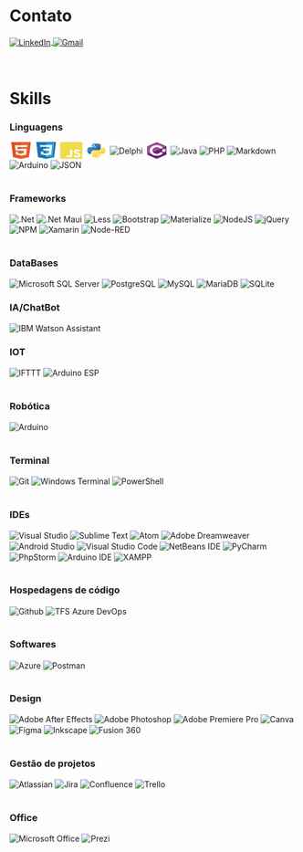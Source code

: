 # Contato

<div style="display: inline_block;">
    <a href="https://www.linkedin.com/in/rafael-chaves-ds/">
        <img align="center" alt="LinkedIn" height="30" width="40" src="https://cdn.jsdelivr.net/gh/devicons/devicon/icons/linkedin/linkedin-original.svg">
    </a>
    <a href="mailto:rafaelchaveslv@gmail.com">
        <img align="center" alt="Gmail" height="30" width="40" src="https://www.logo.wine/a/logo/Gmail/Gmail-Logo.wine.svg">
    </a>
</div>
<br><br>

# Skills
### Linguagens
<div style="display: inline_block;">
    <img align="center" alt="HTML" height="30" width="40" src="https://raw.githubusercontent.com/devicons/devicon/master/icons/html5/html5-original.svg">
    <img align="center" alt="CSS" height="30" width="40" src="https://raw.githubusercontent.com/devicons/devicon/master/icons/css3/css3-original.svg">
    <img align="center" alt="Js" height="30" width="40" src="https://raw.githubusercontent.com/devicons/devicon/master/icons/javascript/javascript-plain.svg">
    <img align="center" alt="Python" height="30" width="40" src="https://raw.githubusercontent.com/devicons/devicon/master/icons/python/python-original.svg">
    <img align="center" alt="Delphi" height="30" width="40" src="https://s4.aconvert.com/convert/p3r68-cdx67/af2em-wu35a.svg">
    <img align="center" alt="Csharp" height="30" width="40" src="https://raw.githubusercontent.com/devicons/devicon/master/icons/csharp/csharp-original.svg">
    <img align="center" alt="Java" height="30" width="40" src="https://cdn.jsdelivr.net/gh/devicons/devicon/icons/java/java-original.svg">
    <img align="center" alt="PHP" height="30" width="40" src="https://cdn.jsdelivr.net/gh/devicons/devicon/icons/php/php-plain.svg">
    <img align="center" alt="Markdown" height="30" width="40" src="https://s4.aconvert.com/convert/p3r68-cdx67/a5u5a-t9ybg.svg">
    <img align="center" alt="Arduino" height="30" width="40" src="https://cdn.jsdelivr.net/gh/devicons/devicon/icons/arduino/arduino-original.svg">
    <img align="center" alt="JSON" height="30" width="40" src="https://s4.aconvert.com/convert/p3r68-cdx67/ak985-yy4n2.svg">
</div><br>

### Frameworks
<div style="display: inline_block;">
    <img align="center" alt=".Net" height="30" width="40" src="https://cdn.jsdelivr.net/gh/devicons/devicon/icons/dotnetcore/dotnetcore-original.svg">
    <img align="center" alt=".Net Maui" height="30" width="40" src="https://raw.githubusercontent.com/MahmudX/awesome-maui/main/dotnet_bot.svg">
    <img align="center" alt="Less" height="30" width="40" src="https://cdn.jsdelivr.net/gh/devicons/devicon/icons/less/less-plain-wordmark.svg">
    <img align="center" alt="Bootstrap" height="30" width="40" src="https://cdn.jsdelivr.net/gh/devicons/devicon/icons/bootstrap/bootstrap-original.svg">
    <img align="center" alt="Materialize" height="30" width="40" src="https://www.svgrepo.com/show/354047/materializecss.svg">
    <img align="center" alt="NodeJS" height="30" width="40" src="https://cdn.jsdelivr.net/gh/devicons/devicon/icons/nodejs/nodejs-original-wordmark.svg">
    <img align="center" alt="jQuery" height="30" width="40" src="https://cdn.jsdelivr.net/gh/devicons/devicon/icons/jquery/jquery-original.svg">
    <img align="center" alt="NPM" height="30" width="40" src="https://cdn.jsdelivr.net/gh/devicons/devicon/icons/npm/npm-original-wordmark.svg">
    <img align="center" alt="Xamarin" height="30" width="40" src="https://cdn.jsdelivr.net/gh/devicons/devicon/icons/xamarin/xamarin-original.svg">
    <img align="center" alt="Node-RED" height="30" width="40" src="https://s4.aconvert.com/convert/p3r68-cdx67/au533-e22ya.svg">
<div><br>

### DataBases
<div style="display: inline-block;">
    <img align="center" alt="Microsoft SQL Server" height="30" width="40" src="https://s4.aconvert.com/convert/p3r68-cdx67/a8akt-ldcjx.svg">
    <img align="center" alt="PostgreSQL" height="30" width="40" src="https://cdn.jsdelivr.net/gh/devicons/devicon/icons/postgresql/postgresql-original.svg">
    <img align="center" alt="MySQL" height="30" width="40" src="https://cdn.jsdelivr.net/gh/devicons/devicon/icons/mysql/mysql-original.svg">
    <img align="center" alt="MariaDB" height="30" width="40" src="https://s4.aconvert.com/convert/p3r68-cdx67/adx7g-j1to7.svg">
    <img align="center" alt="SQLite" height="30" width="40" src="https://cdn.jsdelivr.net/gh/devicons/devicon/icons/sqlite/sqlite-original.svg">
</div><br>
    
### IA/ChatBot
<div style="display: inline-block;">
    <img align="center" alt="IBM Watson Assistant" height="30" width="40" src="https://s4.aconvert.com/convert/p3r68-cdx67/ajty2-n6pwi.svg">
</div><br>

### IOT
<div style="display: inline_block;">
    <img align="center" alt="IFTTT" height="30" width="40" src="https://www.logo.wine/a/logo/IFTTT/IFTTT-Logo.wine.svg">
    <img align="center" alt="Arduino ESP" height="30" width="40" src="https://s4.aconvert.com/convert/p3r68-cdx67/aegst-4q9kv.svg">
</div><br>

### Robótica
<div style="display: inline_block;">
    <img align="center" alt="Arduino" height="30" width="40" src="https://cdn.jsdelivr.net/gh/devicons/devicon/icons/arduino/arduino-original.svg">
</div><br>

### Terminal
<div style="display: inline_block;">
    <img align="center" alt="Git" height="30" width="40" src="https://cdn.jsdelivr.net/gh/devicons/devicon/icons/git/git-original.svg">
    <img align="center" alt="Windows Terminal" height="30" width="40" src="https://s4.aconvert.com/convert/p3r68-cdx67/aqlt9-yef55.svg">
    <img align="center" alt="PowerShell" height="30" width="40"    src="https://raw.githubusercontent.com/gist/Xainey/d5bde7d01dcbac51ac951810e94313aa/raw/6c858c46726541b48ddaaebab29c41c07a196394/PowerShell.svg">
</div><br>

### IDEs
<div style="display: inline_block;">
    <img align="center" alt="Visual Studio" height="30" width="40" src="https://s4.aconvert.com/convert/p3r68-cdx67/agixr-eq82k.svg">
    <img align="center" alt="Sublime Text" height="30" width="40" src="https://cdn.worldvectorlogo.com/logos/sublime-text.svg">
    <img align="center" alt="Atom" height="30" width="40" src="https://cdn.jsdelivr.net/gh/devicons/devicon/icons/atom/atom-original.svg">
    <img align="center" alt="Adobe Dreamweaver" height="30" width="40" src="https://s4.aconvert.com/convert/p3r68-cdx67/ad2pl-y8uus.svg">
    <img align="center" alt="Android Studio" height="30" width="40" src="https://img.uxwing.com/wp-content/themes/uxwing/download/brands-social-media/android-studio-icon.svg">
    <img align="center" alt="Visual Studio Code" height="30" width="40" src="https://s4.aconvert.com/convert/p3r68-cdx67/a32h7-kdy0k.svg">
    <img align="center" alt="NetBeans IDE" height="30" width="40" src="https://s4.aconvert.com/convert/p3r68-cdx67/ae6j9-vcfxl.svg">
    <img align="center" alt="PyCharm" height="30" width="40" src="https://s4.aconvert.com/convert/p3r68-cdx67/a146g-pv8g8.svg">
    <img align="center" alt="PhpStorm" height="30" width="40" src="https://s4.aconvert.com/convert/p3r68-cdx67/avxua-3fxoo.svg">
    <img align="center" alt="Arduino IDE" height="30" width="40" src="https://cdn.jsdelivr.net/gh/devicons/devicon/icons/arduino/arduino-original.svg">
    <img align="center" alt="XAMPP" height="30" width="40" src="https://cdn.worldvectorlogo.com/logos/xampp.svg">
</div><br>

### Hospedagens de código
<div style="display: inline_block;">
    <img align="center" alt="Github" height="30" width="40" src="https://s4.aconvert.com/convert/p3r68-cdx67/axi9b-s34si.svg">
    <img align="center" alt="TFS Azure DevOps" height="30" width="40" src="https://zeevector.com/wp-content/uploads/Azure-Devops-Logo@zeevector.com_.svg">
</div><br>

### Softwares
<div style="display: inline_block;">
    <img align="center" alt="Azure" height="30" width="40" src="https://cdn.jsdelivr.net/gh/devicons/devicon/icons/azure/azure-original.svg">
    <img align="center" alt="Postman" height="30" width="40" src="https://www.svgrepo.com/download/354202/postman-icon.svg">
</div> <br>

### Design
<div style="display: inline_block;">
    <img align="center" alt="Adobe After Effects" height="30" width="40" src="https://s4.aconvert.com/convert/p3r68-cdx67/aiq23-nhdpb.svg">
    <img align="center" alt="Adobe Photoshop" height="30" width="40" src="https://s4.aconvert.com/convert/p3r68-cdx67/ao7g4-touy9.svg">
    <img align="center" alt="Adobe Premiere Pro" height="30" width="40" src="https://s4.aconvert.com/convert/p3r68-cdx67/aaolz-dcw1y.svg">
    <img align="center" alt="Canva" height="30" width="40" src="https://cdn.jsdelivr.net/gh/devicons/devicon/icons/canva/canva-original.svg">
    <img align="center" alt="Figma" height="30" width="40" src="https://cdn.jsdelivr.net/gh/devicons/devicon/icons/figma/figma-original.svg">
    <img align="center" alt="Inkscape" height="30" width="40" src="https://cdn.jsdelivr.net/gh/devicons/devicon/icons/inkscape/inkscape-original.svg">
    <img align="center" alt="Fusion 360" height="30" width="40" src="https://s4.aconvert.com/convert/p3r68-cdx67/a3svq-q9aec.svg">
</div><br>

### Gestão de projetos
<div style="display: inline_block;">
    <img align="center" alt="Atlassian" height="30" width="40" src="https://s4.aconvert.com/convert/p3r68-cdx67/al5ja-cmgme.svg">
    <img align="center" alt="Jira" height="30" width="40" src="https://cdn.jsdelivr.net/gh/devicons/devicon/icons/jira/jira-original.svg">
    <img align="center" alt="Confluence" height="30" width="40" src="https://cdn.jsdelivr.net/gh/devicons/devicon/icons/confluence/confluence-original.svg">
    <img align="center" alt="Trello" height="30" width="40" src="https://cdn.jsdelivr.net/gh/devicons/devicon/icons/trello/trello-plain.svg">
</div><br>

### Office
<div style="display: inline_block;">
    <img align="center" alt="Microsoft Office" height="30" width="40" src="https://s4.aconvert.com/convert/p3r68-cdx67/ar6ol-vs7gn.svg">
    <img align="center" alt="Prezi" height="30" width="40" src="https://s4.aconvert.com/convert/p3r68-cdx67/aqb0n-e5z99.svg">
</div>
